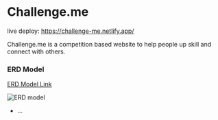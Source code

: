 # Challenge.me

live deploy: https://challenge-me.netlify.app/

Challenge.me is a competition based website to help people up skill and connect with others.

### ERD Model

[ERD Model Link](https://drive.google.com/file/d/1RRBVYVGRTHg_QKhXZZWKkVzDssRaBRi_/view?usp=sharing)

![ERD model](https://i.imgur.com/cctOsNU.png)

- ...

